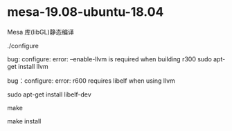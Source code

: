 # mesa-19.08-ubuntu-18.04


Mesa 库(libGL)静态编译

./configure

bug: configure: error: –enable-llvm is required when building r300
sudo apt-get install llvm

bug：configure: error: r600 requires libelf when using llvm

sudo apt-get install libelf-dev


make

make install 
